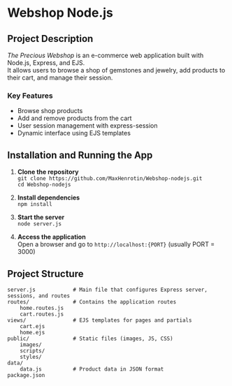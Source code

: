 # Webshop Node.js

## Project Description

*The Precious Webshop* is an e-commerce web application built with Node.js, Express, and EJS.  
It allows users to browse a shop of gemstones and jewelry, add products to their cart, and manage their session.

### Key Features
- Browse shop products
- Add and remove products from the cart
- User session management with express-session
- Dynamic interface using EJS templates

## Installation and Running the App

1. **Clone the repository**  
`git clone https://github.com/MaxHenrotin/Webshop-nodejs.git`  
`cd Webshop-nodejs`

2. **Install dependencies**  
`npm install`

3. **Start the server**  
`node server.js`

4. **Access the application**  
Open a browser and go to `http://localhost:{PORT}` (usually PORT = 3000)

## Project Structure

```
server.js            # Main file that configures Express server, sessions, and routes
routes/              # Contains the application routes
    home.routes.js
    cart.routes.js
views/               # EJS templates for pages and partials
    cart.ejs
    home.ejs
public/              # Static files (images, JS, CSS)
    images/
    scripts/
    styles/
data/
    data.js          # Product data in JSON format
package.json
```
